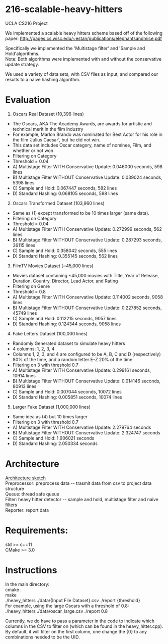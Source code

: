 # 216-scalable-heavy-hitters
UCLA CS216 Project

We implemented a scalable heavy hitters scheme based off of the following paper:
http://pages.cs.wisc.edu/~estan/publications/elephantsandmice.pdf

Specifically we implemented the 'Multistage filter' and 'Sample and Hold'algorithms.<br/>
  Note: Both algorithms were implemented with and without the conservative update strategy.

We used a variety of data sets, with CSV files as input, and compared our results to a naive hashing algorithm.

# Evaluation

1) Oscars Real Dataset (10,396 lines)
  - The Oscars, AKA The Academy Awards, are awards for artistic and technical merit in the film industry
  - For example, Marlon Brando was nominated for Best Actor for his role in the film 'Julius Caesar', but he did not win.
  - This data set includes Oscar category, name of nominee, Film, and whether or not won
  - Filtering on Category
  - Threshold = 0.04
  - A) Multistage Filter WITH Conservative Update: 0.046000 seconds, 598 lines
  - B) Multistage Filter WITHOUT Conservative Update: 0.039024 seconds, 5398 lines
  - C) Sample and Hold: 0.067447 seconds, 582 lines
  - D) Standard Hashing: 0.068105 seconds, 598 lines
  
2) Oscars Transformed Dataset (103,960 lines)
  - Same as (1) except transformed to be 10 times larger (same data).
  - Filtering on Category
  - Threshold = 0.04
  - A) Multistage Filter WITH Conservative Update: 0.272999 seconds, 562 lines
  - B) Multistage Filter WITHOUT Conservative Update: 0.287293 seconds, 36115 lines
  - C) Sample and Hold: 0.358042 seconds, 555 lines
  - D) Standard Hashing: 0.355145 seconds, 562 lines

3) FilmTV Movies Dataset (~45,000 lines)
  - Movies dataset containing ~45,000 movies with Title, Year of Release, Duration, Country, Director, Lead Actor, and Rating
  - Filtering on Genre
  - Threshold = 0.8
  - A) Multistage Filter WITH Conservative Update: 0.114002 seconds, 9058 lines
  - B) Multistage Filter WITHOUT Conservative Update: 0.227852 seconds, 45749 lines
  - C) Sample and Hold: 0.112215 seconds, 9057 lines
  - D) Standard Hashing: 0.124344 seconds, 9058 lines

4) Fake Letters Dataset (100,000 lines)
  - Randomly Generated dataset to simulate heavy hitters
  - 4 columns: 1, 2, 3, 4
  - Columns 1, 2, 3, and 4 are configured to be A, B, C and D (respectively) 80% of the time, and a random letter E-Z 20% of the time
  - Filtering on 3 with threshold 0.7
  - A) Multistage Filter WITH Conservative Update: 0.299161 seconds, 10914 lines
  - B) Multistage Filter WITHOUT Conservative Update: 0.014146 seconds, 80913 lines
  - C) Sample and Hold: 0.007044 seconds, 10072 lines
  - D) Standard Hashing: 0.005851 seconds, 10074 lines

5) Larger Fake Dataset (1,000,000 lines)
  - Same idea as (4) but 10 times larger
  - Filtering on 3 with threshold 0.7
  - A) Multistage Filter WITH Conservative Update: 2.279764 seconds
  - B) Multistage Filter WITHOUT Conservative Update: 2.324747 seconds
  - C) Sample and Hold: 1.906021 seconds
  - D) Standard Hashing: 2.050334 seconds

# Architecture
[Architecture sketch](./architecture.pdf)<br/>
Preprocessor: preprocess data -- trasmit data from csv to project data structure<br/>
Queue: thread safe queue<br/>
Filter: heavy hitter detector -- sample and hold, multistage filter and naive filters<br/>
Reporter: report data<br/>
    

# Requirements:
std >= c++11<br/>
CMake >= 3.0

# Instructions
In the main directory:<br/>
cmake .<br/>
make<br/>
./heavy_hitters ./data/{Input File Dataset}.csv ./report {threshold}<br/>
For example, using the large Oscars with a threshold of 0.8:<br/>
    ./heavy_hitters ./data/oscar_large.csv ./report 0.8<br/>

Currently, we do have to pass a parameter in the code to indicate which columns in the CSV to filter on (which can be found in the heavy_hitter.cpp).<br/> 
By default, it will filter on the first column, one change the {0} to any combinations needed to be the UID.
